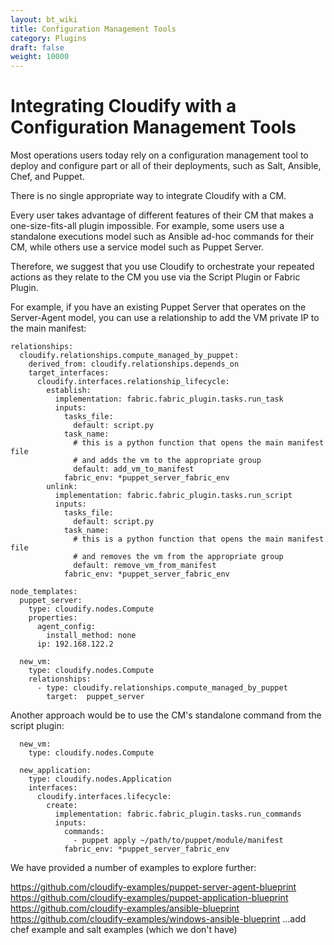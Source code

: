 ```yaml
---
layout: bt_wiki
title: Configuration Management Tools
category: Plugins
draft: false
weight: 10000
---
```


# Integrating Cloudify with a Configuration Management Tools


Most operations users today rely on a configuration management tool to deploy and configure part or all of their deployments, such as Salt, Ansible, Chef, and Puppet.

There is no single appropriate way to integrate Cloudify with a CM.

Every user takes advantage of different features of their CM that makes a one-size-fits-all plugin impossible. For example, some users use a standalone executions model such as Ansible ad-hoc commands for their CM, while others use a service model such as Puppet Server.

Therefore, we suggest that you use Cloudify to orchestrate your repeated actions as they relate to the CM you use via the Script Plugin or Fabric Plugin.

For example, if you have an existing Puppet Server that operates on the Server-Agent model, you can use a relationship to add the VM private IP to the main manifest:

```
relationships:
  cloudify.relationships.compute_managed_by_puppet:
    derived_from: cloudify.relationships.depends_on
    target_interfaces:
      cloudify.interfaces.relationship_lifecycle:
        establish:
          implementation: fabric.fabric_plugin.tasks.run_task
          inputs:
            tasks_file:
              default: script.py
            task_name:
              # this is a python function that opens the main manifest file
              # and adds the vm to the appropriate group
              default: add_vm_to_manifest
            fabric_env: *puppet_server_fabric_env
        unlink:
          implementation: fabric.fabric_plugin.tasks.run_script
          inputs:
            tasks_file:
              default: script.py
            task_name:
              # this is a python function that opens the main manifest file
              # and removes the vm from the appropriate group
              default: remove_vm_from_manifest
            fabric_env: *puppet_server_fabric_env

node_templates:
  puppet_server:
    type: cloudify.nodes.Compute
    properties:
      agent_config:
        install_method: none
      ip: 192.168.122.2

  new_vm:
    type: cloudify.nodes.Compute
    relationships:
      - type: cloudify.relationships.compute_managed_by_puppet
        target:  puppet_server
```

Another approach would be to use the CM's standalone command from the script plugin:

```
  new_vm:
    type: cloudify.nodes.Compute

  new_application:
    type: cloudify.nodes.Application
    interfaces:
      cloudify.interfaces.lifecycle:
        create:
          implementation: fabric.fabric_plugin.tasks.run_commands
          inputs:
            commands:
              - puppet apply ~/path/to/puppet/module/manifest
	        fabric_env: *puppet_server_fabric_env

```

We have provided a number of examples to explore further:

https://github.com/cloudify-examples/puppet-server-agent-blueprint
https://github.com/cloudify-examples/puppet-application-blueprint
https://github.com/cloudify-examples/ansible-blueprint
https://github.com/cloudify-examples/windows-ansible-blueprint
...add chef example and salt examples (which we don't have)


